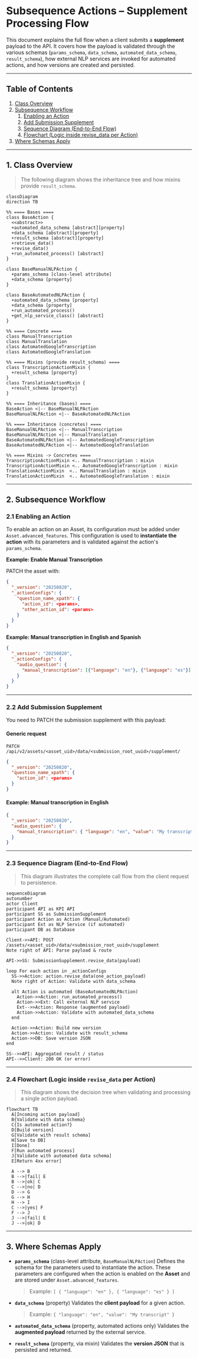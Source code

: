 # Subsequence Actions – Supplement Processing Flow

This document explains the full flow when a client submits a **supplement** payload to the API.
It covers how the payload is validated through the various schemas (`params_schema`, `data_schema`, `automated_data_schema`, `result_schema`), how external NLP services are invoked for automated actions, and how versions are created and persisted.

---

## Table of Contents

1. [Class Overview](#1-class-overview)
2. [Subsequence Workflow](#2-subsequence-workflow)
   1. [Enabling an Action](#21-enabling-an-action)
   2. [Add Submission Supplement](#22-add-submission-supplement)
   3. [Sequence Diagram (End-to-End Flow)](#23-sequence-diagram-end-to-end-flow)
   4. [Flowchart (Logic inside revise_data per Action)](#24-flowchart-logic-inside-revise_data-per-action)
3. [Where Schemas Apply](#3-where-schemas-apply)

---

## 1. Class Overview

> The following diagram shows the inheritance tree and how mixins provide `result_schema`.

```mermaid
classDiagram
direction TB

%% ==== Bases ====
class BaseAction {
  <<abstract>>
  +automated_data_schema [abstract][property]
  +data_schema [abstract][property]
  +result_schema [abstract][property]
  +retrieve_data()
  +revise_data()
  +run_automated_process() [abstract]
}

class BaseManualNLPAction {
  +params_schema [class-level attribute]
  +data_schema [property]
}

class BaseAutomatedNLPAction {
  +automated_data_schema [property]
  +data_schema [property]
  +run_automated_process()
  +get_nlp_service_class() [abstract]
}

%% ==== Concrete ====
class ManualTranscription
class ManualTranslation
class AutomatedGoogleTranscription
class AutomatedGoogleTranslation

%% ==== Mixins (provide result_schema) ====
class TranscriptionActionMixin {
  +result_schema [property]
}
class TranslationActionMixin {
  +result_schema [property]
}

%% ==== Inheritance (bases) ====
BaseAction <|-- BaseManualNLPAction
BaseManualNLPAction <|-- BaseAutomatedNLPAction

%% ==== Inheritance (concretes) ====
BaseManualNLPAction <|-- ManualTranscription
BaseManualNLPAction <|-- ManualTranslation
BaseAutomatedNLPAction <|-- AutomatedGoogleTranscription
BaseAutomatedNLPAction <|-- AutomatedGoogleTranslation

%% ==== Mixins -> Concretes ====
TranscriptionActionMixin <.. ManualTranscription : mixin
TranscriptionActionMixin <.. AutomatedGoogleTranscription : mixin
TranslationActionMixin  <.. ManualTranslation : mixin
TranslationActionMixin  <.. AutomatedGoogleTranslation : mixin
```

---

## 2. Subsequence Workflow

### 2.1 Enabling an Action

To enable an action on an Asset, its configuration must be added under
`Asset.advanced_features`. This configuration is used to **instantiate the
action** with its parameters and is validated against the action's
`params_schema`.

**Example: Enable Manual Transcription**

PATCH the asset with:

```json
{
  "_version": "20250820",
  "_actionConfigs": {
    "question_name_xpath": {
      "action_id": <params>,
      "other_action_id": <params>
    }
  }
}
```

**Example: Manual transcription in English and Spanish**

```json
{
  "_version": "20250820",
  "_actionConfigs": {
    "audio_question": {
      "manual_transcription": [{"language": "en"}, {"language": "es"}]
    }
  }
}
```

---

### 2.2 Add Submission Supplement

You need to PATCH the submission supplement with this payload:

#### Generic request

```
PATCH /api/v2/assets/<asset_uid>/data/<submission_root_uuid>/supplement/
```

```json
{
  "_version": "20250820",
  "question_name_xpath": {
    "action_id": <params>
  }
}
```

#### Example: Manual transcription in English

```json
{
  "_version": "20250820",
  "audio_question": {
    "manual_transcription": { "language": "en", "value": "My transcript" }
  }
}
```

---

### 2.3 Sequence Diagram (End-to-End Flow)

> This diagram illustrates the complete call flow from the client request to persistence.

```mermaid
sequenceDiagram
autonumber
actor Client
participant API as KPI API
participant SS as SubmissionSupplement
participant Action as Action (Manual/Automated)
participant Ext as NLP Service (if automated)
participant DB as Database

Client->>API: POST /assets/<asset_uid>/data/<submission_root_uuid>/supplement
Note right of API: Parse payload & route

API->>SS: SubmissionSupplement.revise_data(payload)

loop For each action in _actionConfigs
  SS->>Action: action.revise_data(one_action_payload)
  Note right of Action: Validate with data_schema

  alt Action is automated (BaseAutomatedNLPAction)
    Action->>Action: run_automated_process()
    Action->>Ext: Call external NLP service
    Ext-->>Action: Response (augmented payload)
    Action->>Action: Validate with automated_data_schema
  end

  Action->>Action: Build new version
  Action->>Action: Validate with result_schema
  Action->>DB: Save version JSON
end

SS-->>API: Aggregated result / status
API-->>Client: 200 OK (or error)
```

---

### 2.4 Flowchart (Logic inside `revise_data` per Action)

> This diagram shows the decision tree when validating and processing a single action payload.

```mermaid
flowchart TB
  A[Incoming action payload]
  B{Validate with data schema}
  C{Is automated action?}
  D[Build version]
  G[Validate with result schema]
  H[Save to DB]
  I[Done]
  F[Run automated process]
  J[Validate with automated data schema]
  E[Return 4xx error]

  A --> B
  B -->|fail| E
  B -->|ok| C
  C -->|no| D
  D --> G
  G --> H
  H --> I
  C -->|yes| F
  F --> J
  J -->|fail| E
  J -->|ok| D
```

---

## 3. Where Schemas Apply

- **`params_schema`** (class-level attribute, `BaseManualNLPAction`)
  Defines the schema for the parameters used to instantiate the action.
  These parameters are configured when the action is enabled on the **Asset**
  and are stored under `Asset.advanced_features`.
  > Example: `[ { "language": "en" }, { "language": "es" } ]`

- **`data_schema`** (property)
  Validates the **client payload** for a given action.
  > Example: `{ "language": "en", "value": "My transcript" }`

- **`automated_data_schema`** (property, automated actions only)
  Validates the **augmented payload** returned by the external service.

- **`result_schema`** (property, via mixin)
  Validates the **version JSON** that is persisted and returned.

